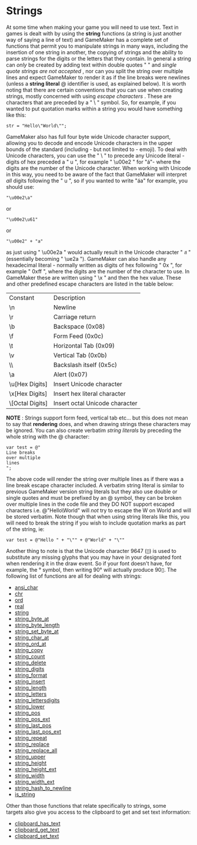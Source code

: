 # Strings

At some time when making your game you will need to use text. Text in
games is dealt with by using the **string** functions (a string is just
another way of saying a line of text) and GameMaker has a complete set
of functions that permit you to manipulate strings in many ways,
including the insertion of one string in another, the copying of strings
and the ability to parse strings for the digits or the letters that they
contain. In general a string can *only* be created by adding text within
double quotes " " and *single quote strings are not accepted* , nor can
you split the string over multiple lines and expect GameMaker to render
it as if the line breaks were newlines (unless a **string literal** @
identifier is used, as explained below). It is worth noting that there
are certain conventions that you can use when creating strings, mostly
concerned with using *escape characters* . These are characters that are
preceded by a " \\ " symbol. So, for example, if you wanted to put
quotation marks within a string you would have something like this:

``` gml
str = "Hello\"World\"";
```

GameMaker also has full four byte wide Unicode character support,
allowing you to decode and encode Unicode characters in the upper bounds
of the standard (including - but not limited to - emoji). To deal with
Unicode characters, you can use the " \\ " to precede any Unicode
literal - digits of hex preceded a " u ", for example " \u00e2 " for
"á"- where the digits are the number of the Unicode character. When
working with Unicode in this way, you need to be aware of the fact that
GameMaker will interpret *all* digits following the " u ", so if you
wanted to write "áa" for example, you should use:

``` gml
"\u00e2\a"
```

or

``` gml
"\u00e2\u61"
```

or

``` gml
"\u00e2" + "a"
```

as just using " \u00e2a " would actually result in the Unicode character
" ส " (essentially becoming " \ue2a "). GameMaker can also handle any
hexadecimal literal - normally written as digits of hex following " 0x
", for example " 0xff ", where the digits are the number of the
character to use. In GameMaker these are written using " \x " and then
the hex value. These and other predefined escape characters are listed
in the table below:

|                    |                                |
|--------------------|--------------------------------|
| Constant           | Description                    |
| \n                 | Newline                        |
| \r                 | Carriage return                |
| \b                 | Backspace (0x08)               |
| \f                 | Form Feed (0x0c)               |
| \t                 | Horizontal Tab (0x09)          |
| \v                 | Vertical Tab (0x0b)            |
| \\\\               | Backslash itself (0x5c)        |
| \a                 | Alert (0x07)                   |
| \u\[Hex Digits\]   | Insert Unicode character       |
| \x\[Hex Digits\]   | Insert hex literal character   |
| \\\[Octal Digits\] | Insert octal Unicode character |

**NOTE** : Strings support form feed, vertical tab etc... but this does
not mean to say that **rendering** does, and when drawing strings these
characters may be ignored. You can also create verbatim *string
literals* by preceding the whole string with the @ character:

``` gml
var test = @"
Line breaks
over multiple
lines
";
```

The above code will render the string over multiple lines as if there
was a line break escape character included. A verbatim string literal is
similar to previous GameMaker version string literals but they also use
double or single quotes and must be prefixed by an @ symbol, they can be
broken over multiple lines in the code file and they DO NOT support
escaped characters i.e. @"Hello\World" will *not* try to escape the W on
World and will be stored verbatim. Note though that when using string
literals like this, you will need to break the string if you wish to
include quotation marks as part of the string, ie:

``` gml
var test = @"Hello " + "\"" + @"World" + "\""
```

Another thing to note is that the Unicode character 9647 (▯) is used to
substitute any missing glyphs that you may have in your designated font
when rendering it in the draw event. So if your font doesn't have, for
example, the ° symbol, then writing 90° will actually produce 90▯. The
following list of functions are all for dealing with strings:

-   [ansi_char](ansi_char)
-   [chr](chr)
-   [ord](ord)
-   [real](real)
-   [string](string)
-   [string_byte_at](string_byte_at)
-   [string_byte_length](string_byte_length)
-   [string_set_byte_at](string_set_byte_at)
-   [string_char_at](string_char_at)
-   [string_ord_at](string_ord_at)
-   [string_copy](string_copy)
-   [string_count](string_count)
-   [string_delete](string_delete)
-   [string_digits](string_digits)
-   [string_format](string_format)
-   [string_insert](string_insert)
-   [string_length](string_length)
-   [string_letters](string_letters)
-   [string_lettersdigits](string_lettersdigits)
-   [string_lower](string_lower)
-   [string_pos](string_pos)
-   [string_pos_ext](string_pos_ext)
-   [string_last_pos](string_last_pos)
-   [string_last_pos_ext](string_last_pos_ext)
-   [string_repeat](string_repeat)
-   [string_replace](string_replace)
-   [string_replace_all](string_replace_all)
-   [string_upper](string_upper)
-   [string_height](string_height)
-   [string_height_ext](string_height_ext)
-   [string_width](string_width)
-   [string_width_ext](string_width_ext)
-   [string_hash_to_newline](string_hash_to_newline)
-   [is_string](../Variable_Functions/is_string)

Other than those functions that relate specifically to strings, some
targets also give you access to the clipboard to get and set text
information:

-   [clipboard_has_text](clipboard_has_text)
-   [clipboard_get_text](clipboard_get_text)
-   [clipboard_set_text](clipboard_set_text)
